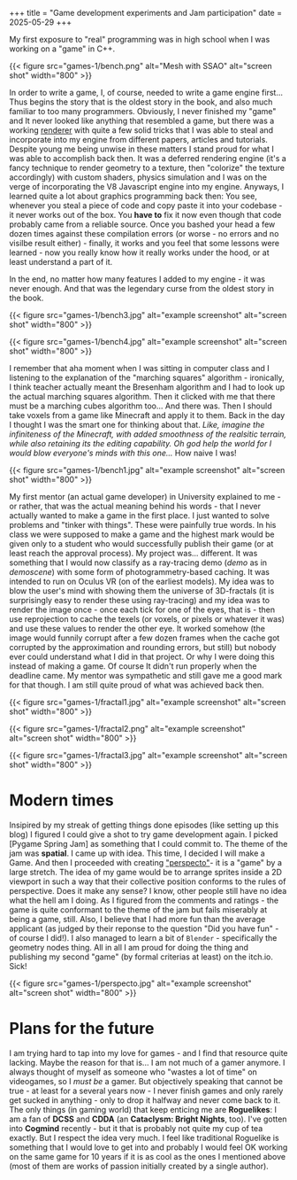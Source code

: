 +++
title = "Game development experiments and Jam participation"
date = 2025-05-29
+++

My first exposure to "real" programming was in high school when I was working on a "game" in C++. 

{{< figure src="games-1/bench.png" alt="Mesh with SSAO"  alt="screen shot" width="800" >}}

In order to write a game, I, of course, needed to write a game engine first... Thus begins the story that is the oldest story in the book, and also much familiar to too many programmers. Obviously, I never finished my "game" and It never looked like anything that resembled a game, but there was a working [renderer](https://github.com/mutkach/WinGLEngine) with quite a few solid tricks that I was able to steal and incorporate into my engine from different papers, articles and tutorials. Despite young me being unwise in these matters I stand proud for what I was able to accomplish back then. 
It was a deferred rendering engine (it's a fancy technique to render geometry to a texture, then "colorize" the texture accordingly) with custom shaders, physics simulation and I was on the verge of incorporating the V8 Javascript engine into my engine. Anyways, I learned quite a lot about graphics programming back then: You see, whenever you steal a piece of code and copy paste it into your codebase - it never works out of the box. You __have to__ fix it now even though that code probably came from a reliable source. Once you bashed your head a few dozen times against these compilation errors (or worse - no errors and no visilbe result either) - finally, it works and you feel that some lessons were learned - now you really know how it really works under the hood, or at least understand a part of it. 

In the end, no matter how many features I added to my engine - it was never enough. And that was the legendary curse from the oldest story in the book.

{{< figure src="games-1/bench3.jpg" alt="example screenshot"  alt="screen shot" width="800" >}}

{{< figure src="games-1/bench4.jpg" alt="example screenshot"  alt="screen shot" width="800" >}}


I remember that aha moment when I was sitting in computer class and I listening to the explanation of the "marching squares" algorithm - ironically, I think teacher actually meant the Bresenham algorithm and I had to look up the actual marching squares algorithm. Then it clicked with me that there must be a marching cubes algorithm too... And there was. Then I should take voxels from a game like Minecraft and apply it to them. Back in the day I thought I was the smart one for thinking about that. _Like, imagine the infiniteness of the Minecraft, with added smoothness of the realsitic terrain, while also retaining its the editing capability. Oh god help the world for I would blow everyone's minds with this one..._ How naive I was!

{{< figure src="games-1/bench1.jpg" alt="example screenshot"  alt="screen shot" width="800" >}}


My first mentor (an actual game developer) in University explained to me - or rather, that was the actual meaning behind his words - that I never actually wanted to make a game in the first place. I just wanted to solve problems and "tinker with things". These were painfully true words. In his class we were supposed to make a game and the highest mark would be given only to a student who would successfully publish their game (or at least reach the approval process). My project was... different. It was something that I would now classify as a ray-tracing demo (_demo_ as in *demoscene*) with some form of photogrammetry-based caching. It was intended to run on Oculus VR (on of the earliest models). My idea was to blow the user's mind with showing them the universe of 3D-fractals (it is surprisingly easy to render these using ray-tracing) and my idea was to render the image once - once each tick for one of the eyes, that is - then use reprojection to cache the texels (or voxels, or pixels or whatever it was) and use these values to render the other eye. It worked somehow (the image would funnily corrupt after a few dozen frames when the cache got corrupted by the approximation and rounding errors, but still) but nobody ever could understand what I did in that project. Or why I were doing this instead of making a game. Of course It didn't run properly when the deadline came. My mentor was sympathetic and still gave me a good mark for that though. I am still quite proud of what was achieved back then. 

{{< figure src="games-1/fractal1.jpg" alt="example screenshot"  alt="screen shot" width="800" >}}

{{< figure src="games-1/fractal2.png" alt="example screenshot"  alt="screen shot" width="800" >}}

{{< figure src="games-1/fractal3.jpg" alt="example screenshot"  alt="screen shot" width="800" >}}



# Modern times
Insipired by my streak of getting things done episodes (like setting up this blog) I figured I could give a shot to try game development again. I picked [Pygame Spring Jam] as something that I could commit to. The theme of the jam was __spatial__. I came up with idea. This time, I decided I will make a Game. And then I proceeded with creating ["perspecto"](https://mutkach.itch.io/perspecto)- it is a "game" by a large stretch. The idea of my game would be to arrange sprites inside a 2D viewport in such a way that their collective position conforms to the rules of perspective. Does it make any sense? I know, other people still have no idea what the hell am I doing. As I figured from the comments and ratings - the game is quite conformant to the theme of the jam but fails miserably at being a game, still. Also, I believe that I had more fun than the average applicant (as judged by their reponse to the question "Did you have fun" - of course I did!). I also managed to learn a bit of `Blender` - specifically the geometry nodes thing. All in all I am proud for doing the thing and publishing my second "game" (by formal criterias at least) on the itch.io. Sick!

{{< figure src="games-1/perspecto.jpg" alt="example screenshot"  alt="screen shot" width="800" >}}


# Plans for the future
I am trying hard to tap into my love for games - and I find that resource quite lacking. Maybe the reason for that is... I am not much of a gamer anymore. I always thought of myself as someone who "wastes a lot of time" on videogames, so I _must be_ a gamer. But objectively speaking that cannot be true - at least for a several years now - I never finish games and only rarely get sucked in anything - only to drop it halfway and never come back to it. The only things (in gaming world) that keep enticing me are **Roguelikes**: I am a fan of **DCSS** and **CDDA** (an **Cataclysm: Bright Nights**, too). I've gotten into **Cogmind** recently - but it that is probably not quite my cup of tea exactly. But I respect the idea very much. I feel like traditional Roguelike is something that I would love to get into and probably I would feel OK working on the same game for 10 years if it is as cool as the ones I mentioned above (most of them are works of passion initially created by a single author).



